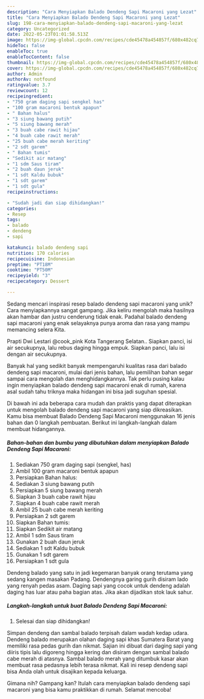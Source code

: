 ```yaml
---
description: "Cara Menyiapkan Balado Dendeng Sapi Macaroni yang Lezat"
title: "Cara Menyiapkan Balado Dendeng Sapi Macaroni yang Lezat"
slug: 198-cara-menyiapkan-balado-dendeng-sapi-macaroni-yang-lezat
category: Uncategorized
date: 2022-05-23T01:01:58.513Z
image: https://img-global.cpcdn.com/recipes/cde45478a454857f/680x482cq70/balado-dendeng-sapi-macaroni-foto-resep-utama.jpg
hideToc: false
enableToc: true
enableTocContent: false
thumbnail: https://img-global.cpcdn.com/recipes/cde45478a454857f/680x482cq70/balado-dendeng-sapi-macaroni-foto-resep-utama.jpg
cover: https://img-global.cpcdn.com/recipes/cde45478a454857f/680x482cq70/balado-dendeng-sapi-macaroni-foto-resep-utama.jpg
author: Admin
authorAv: notfound
ratingvalue: 3.7
reviewcount: 12
recipeingredient:
- "750 gram daging sapi sengkel has"
- "100 gram macaroni bentuk apapun"
- " Bahan halus"
- "3 siung bawang putih"
- "5 siung bawang merah"
- "3 buah cabe rawit hijau"
- "4 buah cabe rawit merah"
- "25 buah cabe merah keriting"
- "2 sdt garem"
- " Bahan tumis"
- "Sedikit air matang"
- "1 sdm Saus tiram"
- "2 buah daun jeruk"
- "1 sdt Kaldu bubuk"
- "1 sdt garem"
- "1 sdt gula"
recipeinstructions:

- "Sudah jadi dan siap dihidangkan!"
categories:
- Resep
tags:
- balado
- dendeng
- sapi

katakunci: balado dendeng sapi 
nutrition: 170 calories
recipecuisine: Indonesian
preptime: "PT18M"
cooktime: "PT50M"
recipeyield: "3"
recipecategory: Dessert

---
```





Sedang mencari inspirasi resep balado dendeng sapi macaroni yang unik? Cara menyiapkannya sangat gampang. Jika keliru mengolah maka hasilnya akan hambar dan justru cenderung tidak enak. Padahal balado dendeng sapi macaroni yang enak selayaknya punya aroma dan rasa yang mampu memancing selera Kita.





Prapti Dwi Lestari @cook_pink Kota Tangerang Selatan.. Siapkan panci, isi air secukupnya, lalu rebus daging hingga empuk. Siapkan panci, lalu isi dengan air secukupnya.

Banyak hal yang sedikit banyak mempengaruhi kualitas rasa dari balado dendeng sapi macaroni, mulai dari jenis bahan, lalu pemilihan bahan segar sampai cara mengolah dan menghidangkannya. Tak perlu pusing kalau ingin menyiapkan balado dendeng sapi macaroni enak di rumah, karena asal sudah tahu triknya maka hidangan ini bisa jadi suguhan spesial.






Di bawah ini ada beberapa cara mudah dan praktis yang dapat diterapkan untuk mengolah balado dendeng sapi macaroni yang siap dikreasikan. Kamu bisa membuat Balado Dendeng Sapi Macaroni menggunakan 16 jenis bahan dan 0 langkah pembuatan. Berikut ini langkah-langkah dalam membuat hidangannya.

<!--inarticleads1-->

##### Bahan-bahan dan bumbu yang dibutuhkan dalam menyiapkan Balado Dendeng Sapi Macaroni:

1. Sediakan 750 gram daging sapi (sengkel, has)
1. Ambil 100 gram macaroni bentuk apapun
1. Persiapkan  Bahan halus:
1. Sediakan 3 siung bawang putih
1. Persiapkan 5 siung bawang merah
1. Siapkan 3 buah cabe rawit hijau
1. Siapkan 4 buah cabe rawit merah
1. Ambil 25 buah cabe merah keriting
1. Persiapkan 2 sdt garem
1. Siapkan  Bahan tumis:
1. Siapkan Sedikit air matang
1. Ambil 1 sdm Saus tiram
1. Gunakan 2 buah daun jeruk
1. Sediakan 1 sdt Kaldu bubuk
1. Gunakan 1 sdt garem
1. Persiapkan 1 sdt gula


Dendeng balado yang satu in jadi kegemaran banyak orang terutama yang sedang kangen masakan Padang. Dendengnya garing gurih disiram lado yang renyah pedas asam. Daging sapi yang cocok untuk dendeng adalah daging has luar atau paha bagian atas. Jika akan dijadikan stok lauk sahur. 

<!--inarticleads2-->

##### Langkah-langkah untuk buat Balado Dendeng Sapi Macaroni:


1. Selesai dan siap dihidangkan!

Simpan dendeng dan sambal balado terpisah dalam wadah kedap udara. Dendeng balado merupakan olahan daging sapi khas Sumatera Barat yang memiliki rasa pedas gurih dan nikmat. Sajian ini dibuat dari daging sapi yang diiris tipis lalu digoreng hingga kering dan disiram dengan sambal balado cabe merah di atasnya. Sambal balado merah yang ditumbuk kasar akan membuat rasa pedasnya lebih terasa nikmat. Kali ini resep dendeng sapi bisa Anda olah untuk disajikan kepada keluarga. 

Gimana nih? Gampang kan? Itulah cara menyiapkan balado dendeng sapi macaroni yang bisa kamu praktikkan di rumah. Selamat mencoba!
